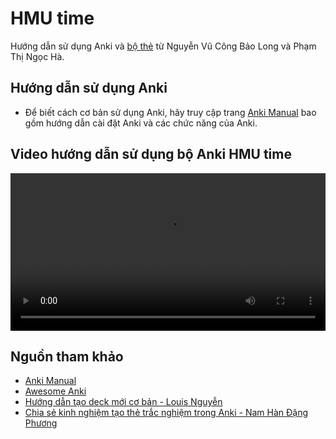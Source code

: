 # HMU time

Hướng dẫn sử dụng Anki và [bộ thẻ](HMU-time.apkg) từ Nguyễn Vũ Công Bảo Long và Phạm Thị Ngọc Hà.

## Hướng dẫn sử dụng Anki

- Để biết cách cơ bản sử dụng Anki, hãy truy cập trang [Anki Manual](https://docs.ankiweb.net/) bao gồm hướng dẫn cài đặt Anki và các chức năng của Anki.

## Video hướng dẫn sử dụng bộ Anki HMU time

<video width="100%" controls>
  <source src="huong_dan.mp4" type="video/mp4">
</video>

## Nguồn tham khảo

- [Anki Manual](https://docs.ankiweb.net/)
- [Awesome Anki](https://github.com/tianshanghong/awesome-anki)
- [Hướng dẫn tạo deck mới cơ bản - Louis Nguyễn](create-new-deck.md)
- [Chia sẻ kinh nghiệm tạo thẻ trắc nghiệm trong Anki - Nam Hàn Đặng Phương](Chia-se-kinh-nghiem-tao-the-trac-nghiem-trong-Anki_Nam-Han-Dang-Phuong.pdf)
